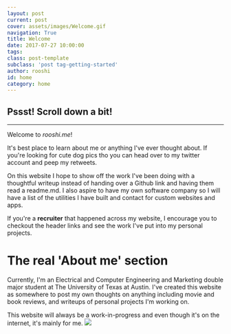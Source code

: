 ```yaml
---
layout: post
current: post
cover: assets/images/Welcome.gif
navigation: True
title: Welcome
date: 2017-07-27 10:00:00
tags: 
class: post-template
subclass: 'post tag-getting-started'
author: rooshi
id: home
category: home
---
```

## Pssst! Scroll down a bit!

-----------------------







Welcome to *rooshi.me*! 

It's best place to learn about me or anything I've ever thought about. If you're looking for cute dog pics tho you can head over to my twitter account and peep my retweets.



On this website I hope to show off the work I've been doing with a thoughtful writeup instead of handing over a Github link and having them read a readme.md. I also aspire to have my own software company so I will have a list of the utilities I have built and contact for custom websites and apps.

If you're a **recruiter** that happened across my website, I encourage you to checkout the header links and see the work I've put into my personal projects.









# The real 'About me' section



<!--![](/assets/images/rooshicover.jpg)-->
Currently, I'm an Electrical and Computer Engineering and Marketing double major student at The University of Texas at Austin. I've created this website as somewhere to post my own thoughts on anything including movie and book reviews, and writeups of personal projects I'm working on.

This website will always be a work-in-progress and even though it's on the internet, it's mainly for me.
![](/assets/images/Welcome.gif)

